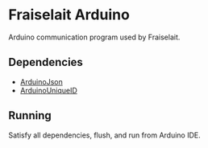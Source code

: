 # Fraiselait Arduino

Arduino communication program used by Fraiselait.

## Dependencies

- [ArduinoJson](https://arduinojson.org/)
- [ArduinoUniqueID](https://www.arduino.cc/reference/en/libraries/arduinouniqueid/)

## Running

Satisfy all dependencies, flush, and run from Arduino IDE.
